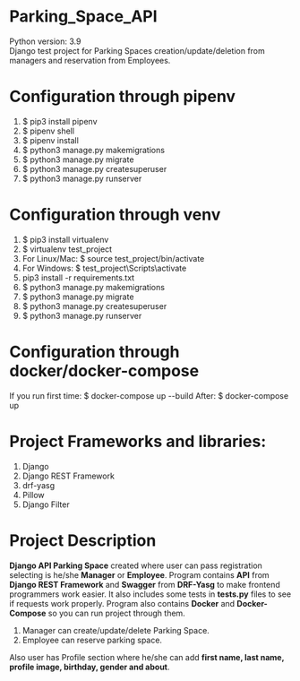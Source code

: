 # Parking_Space_API
Python version: 3.9 \
Django test project for Parking Spaces creation/update/deletion from managers
and reservation from Employees.

# Configuration through pipenv
1. $ pip3 install pipenv
2. $ pipenv shell
3. $ pipenv install
4. $ python3 manage.py makemigrations
5. $ python3 manage.py migrate
6. $ python3 manage.py createsuperuser
7. $ python3 manage.py runserver

# Configuration through venv
1. $ pip3 install virtualenv
2. $ virtualenv test_project
3. For Linux/Mac: $ source test_project/bin/activate
4. For Windows: $ test_project\Scripts\activate
5. pip3 install -r requirements.txt
6. $ python3 manage.py makemigrations
7. $ python3 manage.py migrate
8. $ python3 manage.py createsuperuser
9. $ python3 manage.py runserver

# Configuration through docker/docker-compose
If you run first time:
$ docker-compose up --build
After:
$ docker-compose up

# Project Frameworks and libraries:
1. Django
2. Django REST Framework
3. drf-yasg
4. Pillow
5. Django Filter

# Project Description
**Django API Parking Space** created where user can pass registration selecting 
is he/she **Manager** or **Employee**. Program contains **API** from **Django 
REST Framework** and **Swagger** from **DRF-Yasg** to make frontend programmers work easier.
It also includes some tests in **tests.py** files to see if requests work properly.
Program also contains **Docker** and **Docker-Compose** so you can run project
through them.

1. Manager can create/update/delete Parking Space.
2. Employee can reserve parking space.

Also user has Profile section where he/she can add **first name, last name, 
profile image, birthday, gender and about**.
